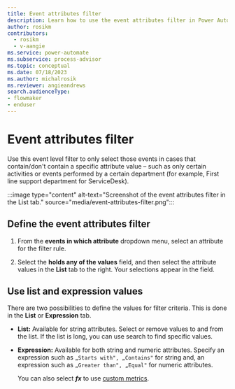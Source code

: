 ```yaml
---
title: Event attributes filter
description: Learn how to use the event attributes filter in Power Automate Process Mining.
author: rosikm
contributors:
  - rosikm
  - v-aangie
ms.service: power-automate
ms.subservice: process-advisor
ms.topic: conceptual
ms.date: 07/18/2023
ms.author: michalrosik
ms.reviewer: angieandrews
search.audienceType:
- flowmaker
- enduser
---
```


# Event attributes filter

Use this event level filter to only select those events in cases that contain/don't contain a specific attribute value – such as only certain activities or events performed by a certain department (for example, First line support department for ServiceDesk).

:::image type="content" alt-text="Screenshot of the event attributes filter in the List tab." source="media/event-attributes-filter.png":::

## Define the event attributes filter

1. From the **events in which attribute** dropdown menu, select an attribute for the filter rule.

1. Select the **holds any of the values** field, and then select the attribute values in the **List** tab to the right. Your selections appear in the field.

## Use list and expression values

There are two possibilities to define the values for filter criteria. This is done in the **List** or **Expression** tab.

- **List:** Available for string attributes. Select or remove values to and from the list. If the list is long, you can use search to find specific values.

- **Expression:** Available for both string and numeric attributes. Specify an expression such as `„Starts with", „Contains"` for string and, an expression such as `„Greater than", „Equal"` for numeric attributes.

    You can also select ***fx*** to use [custom metrics](custom-metrics.md).

